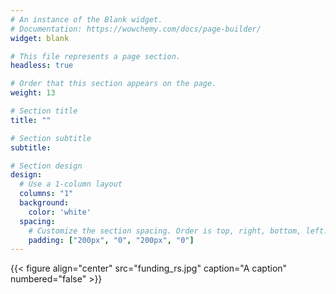 ```yaml
---
# An instance of the Blank widget.
# Documentation: https://wowchemy.com/docs/page-builder/
widget: blank

# This file represents a page section.
headless: true

# Order that this section appears on the page.
weight: 13

# Section title
title: ""

# Section subtitle
subtitle:

# Section design
design:
  # Use a 1-column layout
  columns: "1"
  background:
    color: 'white'
  spacing:
    # Customize the section spacing. Order is top, right, bottom, left.
    padding: ["200px", "0", "200px", "0"]
---
```


<!-- ![screen reader text](funding_rs.jpg "") -->

{{< figure align="center" src="funding_rs.jpg" caption="A caption" numbered="false" >}}
